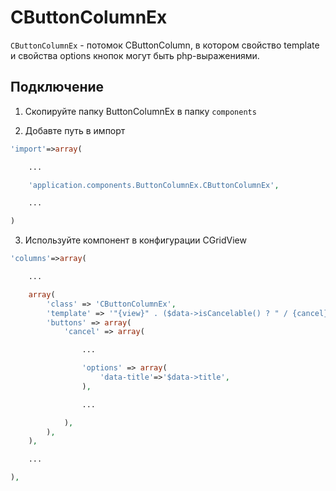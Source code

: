 CButtonColumnEx
===============

`CButtonColumnEx` - потомок CButtonColumn, в котором свойство template и свойства options 
кнопок могут быть php-выражениями.

Подключение
-----------

1. Скопируйте папку ButtonColumnEx в папку `components`

2. Добавте путь в импорт

~~~php
'import'=>array(

    ...

    'application.components.ButtonColumnEx.CButtonColumnEx',

    ...

)
~~~

3. Используйте компонент в конфигурации CGridView

~~~php
'columns'=>array(

	...

	array(
		'class' => 'CButtonColumnEx',
		'template' => '"{view}" . ($data->isCancelable() ? " / {cancel}" : "")',
		'buttons' => array(
			'cancel' => array(

				...

				'options' => array(
					'data-title'=>'$data->title',
				),

				...

			),
		),
	),

	...

),
~~~
